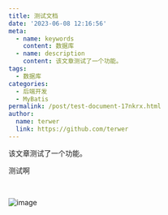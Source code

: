 ```yaml
---
title: 测试文档
date: '2023-06-08 12:16:56'
meta:
  - name: keywords
    content: 数据库
  - name: description
    content: 该文章测试了一个功能。
tags:
  - 数据库
categories:
  - 后端开发
  - MyBatis
permalink: /post/test-document-17nkrx.html
author:
  name: terwer
  link: https://github.com/terwer
---
```

该文章测试了一个功能。

<!-- more -->




测试啊

‍

​![image](https://img1.terwer.space/api/public/202311051358976.png)​
